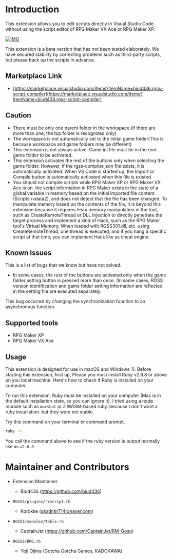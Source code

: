 # Introduction

This extension allows you to edit scripts directly in Visual Studio Code without using the script editor of RPG Maker VX Ace or RPG Maker XP.

[![IMG](https://img.youtube.com/vi/0uqOVCvXC-E/0.jpg)](https://youtu.be/0uqOVCvXC-E)

This extension is a beta version that has not been tested elaborately. We have secured stability by correcting problems such as third-party scripts, but please back up the scripts in advance.

## Marketplace Link

-   [https://marketplace.visualstudio.com/items?itemName=biud436.rgss-script-compiler](https://marketplace.visualstudio.com/items?itemName=biud436.rgss-script-compiler)

## Caution

-   There must be only one parent folder in the workspace (if there are more than one, the top folder is recognized only)
-   The workspace is not automatically set to the initial game folder(This is because workspace and game folders may be different)
-   This extension is not always active. Game.ini file must be in the root game folder to be activated.
-   This extension activates the rest of the buttons only when selecting the game folder. However, if the rgss-compiler.json file exists, it is automatically activated. When VS Code is started up, the Import or Compile button is automatically activated when this file is existed.
-   You should not compile scripts while RPG Maker XP or RPG Maker VX Ace is on. the script information in RPG Maker exists in the state of a global variable in memory based on the initial imported file content (Scripts.rvdata2), and does not detect that the file has been changed. To manipulate memory based on the contents of the file, it is beyond this extension because it requires heap memory manipulation in the tool, such as CreateRemoteThread or DLL Injection to directly penetrate the target process and implement a kind of Hack, such as the RPG Maker tool's Virtual Memory. When loaded with RGSS301.dll, etc. using CreateRemoteThread, one thread is executed, and if you hang a specific script at that time, you can implement Hack like as cheat engine.

## Known Issues

This is a list of bugs that we know but have not solved.

-   In some cases, the rest of the buttons are activated only when the game folder setting button is pressed more than once. (In some cases, RGSS version identification and game folder setting information are reflected in the setting file are executed separately.

This bug occurred by changing the synchronization function to an asynchronous function.

## Supported tools

-   RPG Maker XP
-   RPG Maker VX Ace

## Usage

This extension is designed for use in macOS and Windows 11. Before starting this extension, first up, Please you must install Ruby v2.6.8 or above on you local machine. Here's how to check if Ruby is installed on your computer.

To run this extension, Ruby must be installed on your computer (Mac is in the default installation state, so you can ignore it). I tried using a node module such as `marshal` or a WASM-based ruby. because I don't want a ruby installation. but they were not stable.

Try this command on your terminal or command prompt.

```bash
ruby -v
```

You call the command above to see if the ruby version is output normally like as `v2.6.8`

# Maintainer and Contributors

-   Extension Maintainer

    -   Biud436 (https://github.com/biud436)

-   `RGSS3/plugins/rxscript.rb`

    -   Korokke (gksdntjr714@naver.com)

-   `RGSS3/modules/Table.rb`

    -   CaptainJet (https://github.com/CaptainJet/RM-Gosu)

-   `RGSS3/RPG.rb`
    -   Yoji Ojima (Gotcha Gotcha Games, KADOKAWA)
